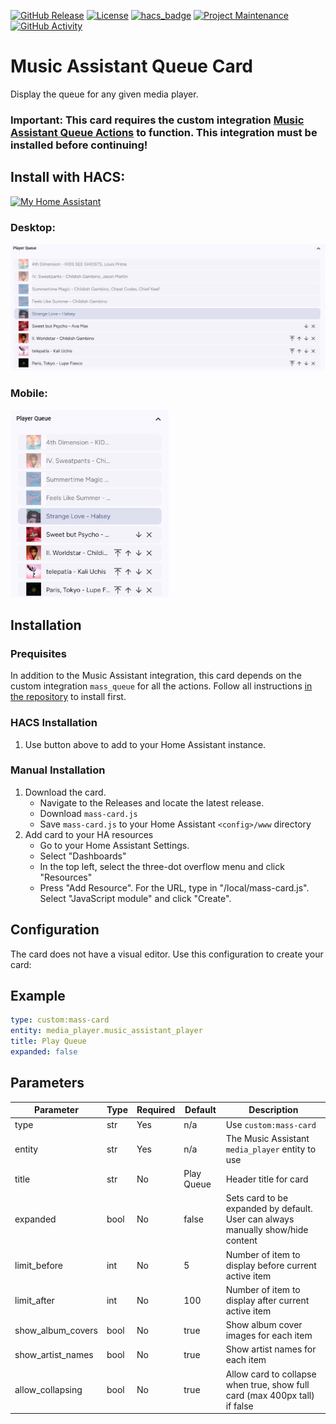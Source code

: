 [![GitHub Release](https://img.shields.io/github/release/droans/mass_card.svg?style=for-the-badge)](https://github.com/droans/mass_card/releases)
[![License](https://img.shields.io/github/license/droans/mass_card.svg?style=for-the-badge)](LICENSE)
[![hacs_badge](https://img.shields.io/badge/HACS-Default-blue.svg?style=for-the-badge)](https://github.com/hacs/default)
[![Project Maintenance](https://img.shields.io/badge/maintainer-droans-blue.svg?style=for-the-badge)](https://github.com/droans)
[![GitHub Activity](https://img.shields.io/github/last-commit/droans/mass_card?style=for-the-badge)](https://github.com/droans/mass_card/commits/main)

# Music Assistant Queue Card

Display the queue for any given media player.

### Important: This card requires the custom integration [Music Assistant Queue Actions](https://github.com/droans/mass_queue) to function. This integration must be installed before continuing!

## Install with HACS:

[![My Home Assistant](https://my.home-assistant.io/badges/hacs_repository.svg)](https://my.home-assistant.io/redirect/hacs_repository/?repository=mass_card&owner=droans&category=Plugin)

### Desktop:
<img src="https://github.com/droans/mass_card/blob/main/static/queue_example.png" alt="Queue Card Example" max-height=300>

### Mobile:
<img src="https://github.com/droans/mass_card/blob/main/static/queue_example_mobile.png" alt="Queue Card Mobile Example" height=300>

## Installation

### Prequisites

In addition to the Music Assistant integration, this card depends on the custom integration `mass_queue` for all the actions. Follow all instructions [in the repository](https://github.com/droans/mass_queue) to install first.

### HACS Installation
1. Use button above to add to your Home Assistant instance.

### Manual Installation
1. Download the card.
    - Navigate to the Releases and locate the latest release.
    - Download `mass-card.js`
    - Save `mass-card.js` to your Home Assistant `<config>/www` directory
2. Add card to your HA resources
    - Go to your Home Assistant Settings.
    - Select "Dashboards"
    - In the top left, select the three-dot overflow menu and click "Resources"
    - Press "Add Resource". For the URL, type in "/local/mass-card.js". Select "JavaScript module" and click "Create".

## Configuration
The card does not have a visual editor. Use this configuration to create your card:

## Example 
```yaml
type: custom:mass-card
entity: media_player.music_assistant_player
title: Play Queue
expanded: false
```

## Parameters
| Parameter         | Type | Required | Default      | Description                                                                     |
|-------------------|------|----------|--------------|---------------------------------------------------------------------------------|
| type              | str  | Yes      | n/a          | Use `custom:mass-card`                                                          |
| entity            | str  | Yes      | n/a          | The Music Assistant `media_player` entity to use                                |
| title             | str  | No       | Play Queue   | Header title for card                                                           |
| expanded          | bool | No       | false        | Sets card to be expanded by default. User can always manually show/hide content |
| limit_before      | int  | No       | 5            | Number of item to display before current active item                            |
| limit_after       | int  | No       | 100          | Number of item to display after current active item                             |
| show_album_covers | bool | No       | true         | Show album cover images for each item                                           |
| show_artist_names | bool | No       | true         | Show artist names for each item                                                 |
| allow_collapsing  | bool | No       | true         | Allow card to collapse when true, show full card (max 400px tall) if false      |